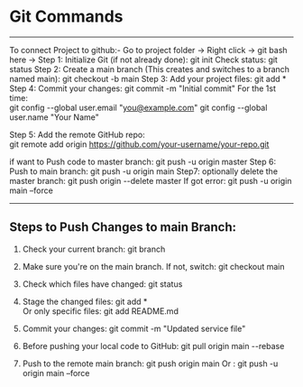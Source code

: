 # Git Commands

---

To connect Project to github:-
Go to project folder -> Right click -> git bash here ->
Step 1: Initialize Git (if not already done):   git init
Check status:  git status
Step 2: Create a main branch (This creates and switches to a branch named main):   git checkout -b main
Step 3: Add your project files:   git add *
Step 4: Commit your changes:   git commit -m "Initial commit"
For the 1st time:  
git config --global user.email "you@example.com"
  git config --global user.name "Your Name"

Step 5: Add the remote GitHub repo:    
git remote add origin https://github.com/your-username/your-repo.git

if want to Push code to master branch:   git push -u origin master 
Step 6: Push to main branch:   git push -u origin main
Step7: optionally delete the master branch:   git push origin --delete master
If got error:    git push -u origin main –force

---

## Steps to Push Changes to main Branch:
1.	Check your current branch:   git branch
2.	Make sure you're on the main branch. If not, switch:   git checkout main
3.	Check which files have changed:    git status
4.	Stage the changed files:   git add *  
Or only specific files:   git add README.md

5.	Commit your changes:   git commit -m "Updated service file"
6.	Before pushing your local code to GitHub:    git pull origin main --rebase
7.	Push to the remote main branch:   git push origin main
Or :    git push -u origin main –force

